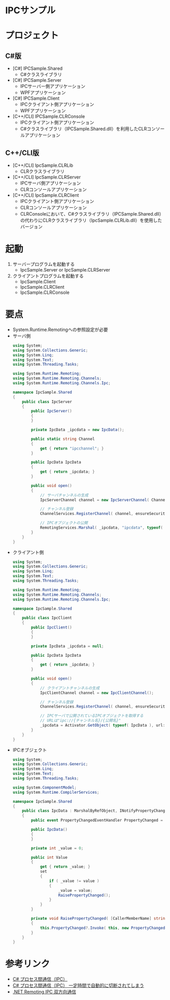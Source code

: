 # IPCサンプル

# プロジェクト

## C#版

- [C#] IPCSample.Shared
    - C#クラスライブラリ
- [C#] IPCSample.Server
    - IPCサーバー側アプリケーション
    - WPFアプリケーション
- [C#] IPCSample.Client
    - IPCクライアント側アプリケーション
    - WPFアプリケーション
- [C++/CLI] IPCSample.CLRConsole
    - IPCクライアント側アプリケーション
    - C#クラスライブラリ（IPCSample.Shared.dll）を利用したCLRコンソールアプリケーション

## C++/CLI版

- [C++/CLI] IpcSample.CLRLib
    - CLRクラスライブラリ
- [C++/CLI] IpcSample.CLRServer
    - IPCサーバ側アプリケーション
    - CLRコンソールアプリケーション
- [C++/CLI] IpcSample.CLRClient
    - IPCクライアント側アプリケーション
    - CLRコンソールアプリケーション
    - CLRConsoleにおいて、C#クラスライブラリ（IPCSample.Shared.dll）の代わりにCLRクラスライブラリ（IpcSample.CLRLib.dll）を使用したバージョン

# 起動

1. サーバープログラムを起動する
    - IpcSample.Server or IpcSample.CLRServer
1. クライアントプログラムを起動する
    - IpcSample.Client
    - IpcSample.CLRClient
    - IpcSample.CLRConsole

# 要点

- System.Runtime.Remotingへの参照設定が必要
- サーバ側
    ```cs {.line-numbers}
    using System;
    using System.Collections.Generic;
    using System.Linq;
    using System.Text;
    using System.Threading.Tasks;

    using System.Runtime.Remoting;
    using System.Runtime.Remoting.Channels;
    using System.Runtime.Remoting.Channels.Ipc;

    namespace IpcSample.Shared
    {
        public class IpcServer
        {
            public IpcServer()
            {
            }

            private IpcData _ipcdata = new IpcData();

            public static string Channel
            {
                get { return "ipcchannel"; }
            }

            public IpcData IpcData
            {
                get { return _ipcdata; }
            }

            public void open()
            {
                // サーバチャンネルの生成
                IpcServerChannel channel = new IpcServerChannel( Channel );

                // チャンネル登録
                ChannelServices.RegisterChannel( channel, ensureSecurity: true );

                // IPCオブジェクトの公開
                RemotingServices.Marshal( _ipcdata, "ipcdata", typeof( IpcData ) );
            }
        }
    }
    ```
- クライアント側
    ```cs {.line-numbers}
    using System;
    using System.Collections.Generic;
    using System.Linq;
    using System.Text;
    using System.Threading.Tasks;

    using System.Runtime.Remoting;
    using System.Runtime.Remoting.Channels;
    using System.Runtime.Remoting.Channels.Ipc;

    namespace IpcSample.Shared
    {
        public class IpcClient
        {
            public IpcClient()
            {
            }

            private IpcData _ipcdata = null;

            public IpcData IpcData
            {
                get { return _ipcdata; }
            }

            public void open()
            {
                // クライアントチャンネルの生成
                IpcClientChannel channel = new IpcClientChannel();

                // チャンネル登録
                ChannelServices.RegisterChannel( channel, ensureSecurity: true );

                // IPCサーバで公開されているIPCオブジェクトを取得する
                // URLは"ipc://{チャンネル名}/{公開名}"
                _ipcdata = Activator.GetObject( typeof( IpcData ), url: $"ipc://{ IpcServer.Channel }/ipcdata" ) as IpcData;
            }
        }
    }
    ```
- IPCオブジェクト
    ```cs {.line-numbers}
    using System;
    using System.Collections.Generic;
    using System.Linq;
    using System.Text;
    using System.Threading.Tasks;

    using System.ComponentModel;
    using System.Runtime.CompilerServices;

    namespace IpcSample.Shared
    {
        public class IpcData : MarshalByRefObject, INotifyPropertyChanged
        {
            public event PropertyChangedEventHandler PropertyChanged = null;

            public IpcData()
            {
            }

            private int _value = 0;

            public int Value
            {
                get { return _value; }
                set
                {
                    if ( _value != value )
                    {
                        _value = value;
                        RaisePropertyChanged();
                    }
                }
            }

            private void RaisePropertyChanged( [CallerMemberName] string propertyName = "" )
            {
                this.PropertyChanged?.Invoke( this, new PropertyChangedEventArgs( propertyName ) );  // イベント発行
            }
        }
    }
    ```

# 参考リンク

- [C# プロセス間通信（IPC）](http://programmers.high-way.info/cs/ipc.html)
- [C# プロセス間通信（IPC） 一定時間で自動的に切断されてしまう](http://programmers.high-way.info/cs/ipc2.html)
- [.NET Remoting IPC 双方向通信](http://d.hatena.ne.jp/drambuie/20141004/p1)
